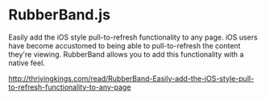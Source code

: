 RubberBand.js
=============

Easily add the iOS style pull-to-refresh functionality to any page. iOS users have become accustomed to being able to pull-to-refresh the content they're viewing. RubberBand allows you to add this functionality with a native feel.

http://thrivingkings.com/read/RubberBand-Easily-add-the-iOS-style-pull-to-refresh-functionality-to-any-page
